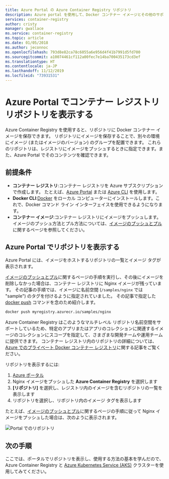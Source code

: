```yaml
---
title: Azure Portal の Azure Container Registry リポジトリ
description: Azure portal を使用して、Docker コンテナー イメージとその他のサポートされているアーティファクトをホストする Azure Container Registry リポジトリを表示します。
services: container-registry
author: cristy
manager: gwallace
ms.service: container-registry
ms.topic: article
ms.date: 01/05/2018
ms.author: jeconnoc
ms.openlocfilehash: 793d8e82ca78c6055a6e956d4f41b7991d5fd700
ms.sourcegitcommit: a10074461cf112a00fec7e14ba700435173cd3ef
ms.translationtype: HT
ms.contentlocale: ja-JP
ms.lasthandoff: 11/12/2019
ms.locfileid: "73931531"
---
```

# <a name="view-container-registry-repositories-in-the-azure-portal"></a>Azure Portal でコンテナー レジストリ リポジトリを表示する

Azure Container Registry を使用すると、リポジトリに Docker コンテナー イメージを保存できます。 リポジトリにイメージを保存することで、別々の環境にイメージ (またはイメージのバージョン) のグループを配置できます。 これらのリポジトリは、レジストリにイメージをプッシュするときに指定できます。また、Azure Portal でそのコンテンツを確認できます。

## <a name="prerequisites"></a>前提条件

* **コンテナー レジストリ**:コンテナー レジストリを Azure サブスクリプションで作成します。 たとえば、[Azure Portal](container-registry-get-started-portal.md) または [Azure CLI](container-registry-get-started-azure-cli.md) を使用します。
* **Docker CLI**:[Docker][docker-install] をローカル コンピューターにインストールします。これで、Docker コマンド ライン インターフェイスを使用できるようになります。
* **コンテナー イメージ**:コンテナー レジストリにイメージをプッシュします。 イメージのプッシュ方法とプル方法については、[イメージのプッシュとプル](container-registry-get-started-docker-cli.md)に関するページを参照してください。

## <a name="view-repositories-in-azure-portal"></a>Azure Portal でリポジトリを表示する

Azure Portal には、イメージをホストするリポジトリの一覧とイメージ タグが表示されます。

[イメージのプッシュとプル](container-registry-get-started-docker-cli.md)に関するページの手順を実行し、その後にイメージを削除しなかった場合は、コンテナー レジストリに Nginx イメージが残っています。 その記事の手順では、イメージに名前空間 (`/samples/nginx` では "sample") のタグを付けるように指定されていました。 その記事で指定した [docker push][docker-push] コマンドを念のため紹介します。

```Bash
docker push myregistry.azurecr.io/samples/nginx
```

 Azure Container Registry はこのようなマルチレベル リポジトリ名前空間をサポートしているため、特定のアプリまたはアプリのコレクションに関連するイメージのコレクションにスコープを指定して、さまざまな開発チームや運用チームに提供できます。 コンテナー レジストリ内のリポジトリの詳細については、[Azure でのプライベート Docker コンテナー レジストリ](container-registry-intro.md)に関する記事をご覧ください。

リポジトリを表示するには:

1. [Azure ポータル][portal]
1. Nginx イメージをプッシュした **Azure Container Registry** を選択します
1. **[リポジトリ]** を選択し、レジストリ内のイメージを含むリポジトリの一覧を表示します
1. リポジトリを選択し、リポジトリ内のイメージ タグを表示します

たとえば、[イメージのプッシュとプル](container-registry-get-started-docker-cli.md)に関するページの手順に従って Nginx イメージをプッシュした場合は、次のように表示されます。

![Portal でのリポジトリ](./media/container-registry-repositories/container-registry-repositories.png)

## <a name="next-steps"></a>次の手順

ここでは、ポータルでリポジトリを表示し、使用する方法の基本を学んだので、Azure Container Registry と [Azure Kubernetes Service (AKS)](../aks/tutorial-kubernetes-prepare-app.md) クラスターを使用してみてください。

<!-- LINKS - External -->
[docker-install]: https://docs.docker.com/engine/installation/
[docker-push]: https://docs.docker.com/engine/reference/commandline/push/
[portal]: https://portal.azure.com
